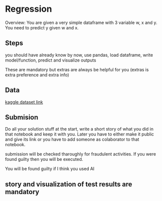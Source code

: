 # Regression

Overview: You are given a very simple dataframe with 3 variable w, x and y. You need to predict y given w and x. 

## Steps

you should have already know by now, use pandas, load dataframe, write model/function, predict and visualize outputs

These are mandatory but extras are always be helpful for you (extras is extra preference and extra info)

## Data

[kaggle dataset link](https://kaggle.com/datasets/222808b5f956447e66f9b533b8010a214b1088c304aa20a28adc66f83877a9d2)

## Submision
Do all your solution stuff at the start, write a short story of what you did in that notebook and keep it with you. Later you have to either make it public and give its link or you have to add someone as colaborator to that notebook.

submission will be checked tharoughly for fraudulent activities. If you were found guilty then you will be executed.

You will be found guilty if I think you used AI

## story and visualization of test results are mandatory


